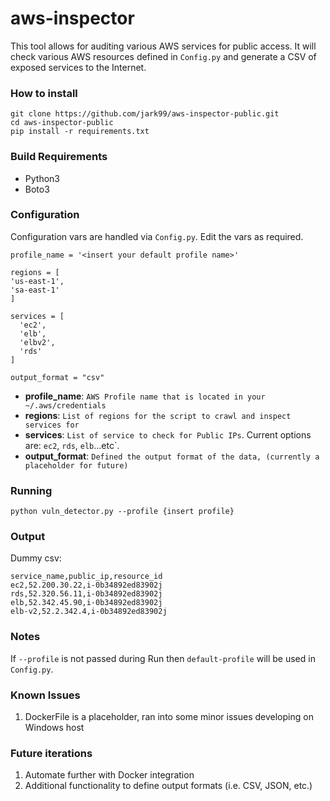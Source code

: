 # aws-inspector
This tool allows for auditing various AWS services for public access.
It will check various AWS resources defined in `Config.py` and generate a CSV of exposed services to the Internet.

### How to install
```
git clone https://github.com/jark99/aws-inspector-public.git
cd aws-inspector-public
pip install -r requirements.txt
```

### Build Requirements
- Python3
- Boto3

### Configuration
Configuration vars are handled via `Config.py`. Edit the vars as required.

```
profile_name = '<insert your default profile name>'

regions = [
'us-east-1',
'sa-east-1'
]

services = [
  'ec2',
  'elb',
  'elbv2',
  'rds'
]

output_format = "csv"
```
- **profile_name**: `AWS Profile name that is located in your ~/.aws/credentials`
- **regions**: `List of regions for the script to crawl and inspect services for`
- **services**: `List of service to check for Public IPs`. Current options are: `ec2`, `rds`, `elb`...etc`.
- **output_format**: `Defined the output format of the data, (currently a placeholder for future)`

### Running
`python vuln_detector.py --profile {insert profile}`

### Output
Dummy csv:
```
service_name,public_ip,resource_id
ec2,52.200.30.22,i-0b34892ed83902j
rds,52.320.56.11,i-0b34892ed83902j
elb,52.342.45.90,i-0b34892ed83902j
elb-v2,52.2.342.4,i-0b34892ed83902j
```


### Notes
If `--profile` is not passed during Run then `default-profile` will be used in `Config.py`.

### Known Issues
1. DockerFile is a placeholder, ran into some minor issues developing on Windows host

### Future iterations
1. Automate further with Docker integration
2. Additional functionality to define output formats (i.e. CSV, JSON, etc.)
